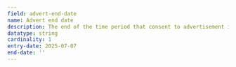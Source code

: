 ```yaml
---
field: advert-end-date
name: Advert end date
description: The end of the time period that consent to advertisement is sought
datatype: string
cardinality: 1
entry-date: 2025-07-07
end-date: ''
---
```

